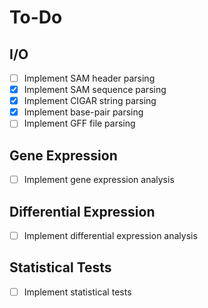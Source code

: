 # To-Do

## I/O
- [ ] Implement SAM header parsing
- [x] Implement SAM sequence parsing
- [x] Implement CIGAR string parsing
- [x] Implement base-pair parsing
- [ ] Implement GFF file parsing

## Gene Expression
- [ ] Implement gene expression analysis

## Differential Expression
- [ ] Implement differential expression analysis

## Statistical Tests
- [ ] Implement statistical tests